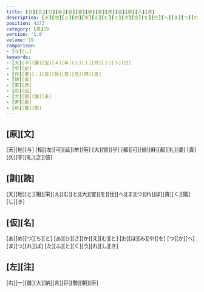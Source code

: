 ```yaml
---
title: [廿][五][日][新][甞][會][肆][宴][應][詔][歌][六][首]
description: [天][地][と][相][栄][え][む][と][大][宮][を][仕][へ][ま][つ][れ][ば][貴][く][嬉][し][き]
position: 4273
category: [巻]19
version: '1.0'
volume: 19
comparison:
- [な][し]
keywords:
- [天][平][勝][宝][４][年][１][１][月][２][５][日]
- [年][紀]
- [作][者][：][巨][勢][奈][弖][麻][呂]
- [肆][宴]
- [宴][席]
- [応][詔]
- [大][君][讃][美]
- [寿][歌]
- [新][嘗][祭]
---
```


## [原][文]

[天][地][与] [相][左][可][延][牟][等] [大][宮][乎] [都][可][倍][麻][都][礼][婆] [貴][久][宇][礼][之][伎]

## [訓][読]

[天][地][と][相][栄][え][む][と][大][宮][を][仕][へ][ま][つ][れ][ば][貴][く][嬉][し][き]

## [仮][名]

[あ][め][つ][ち][と] [あ][ひ][さ][か][え][む][と] [お][ほ][み][や][を] [つ][か][へ][ま][つ][れ][ば] [た][ふ][と][く][う][れ][し][き]

## [左][注]

[右][一][首][大][納][言][巨][勢][朝][臣]
